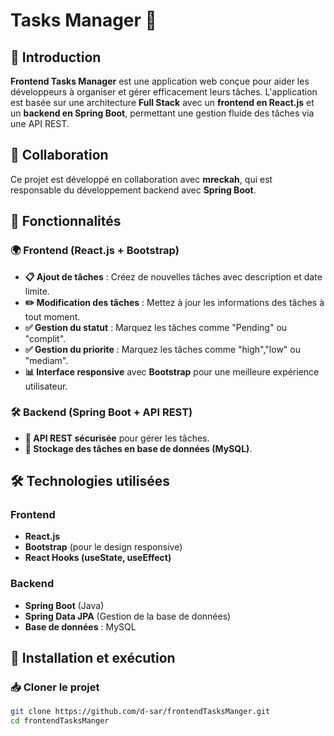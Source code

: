 # Tasks Manager 🚀

## 📌 Introduction  

**Frontend Tasks Manager** est une application web conçue pour aider les développeurs à organiser et gérer efficacement leurs tâches. L'application est basée sur une architecture **Full Stack** avec un **frontend en React.js** et un **backend en Spring Boot**, permettant une gestion fluide des tâches via une API REST.  

## 👥 Collaboration  

Ce projet est développé en collaboration avec **mreckah**, qui est responsable du développement backend avec **Spring Boot**.  

## 🎯 Fonctionnalités  

### 🌍 Frontend (React.js + Bootstrap)  
- **📋 Ajout de tâches** : Créez de nouvelles tâches avec description et date limite.  
- **✏️ Modification des tâches** : Mettez à jour les informations des tâches à tout moment.  
- **✅ Gestion du statut** : Marquez les tâches comme "Pending" ou "complit".
- **✅ Gestion du priorite** : Marquez les tâches comme "high","low" ou "mediam".  
- **📊 Interface responsive** avec **Bootstrap** pour une meilleure expérience utilisateur.  

### 🛠 Backend (Spring Boot + API REST)  
- **📡 API REST sécurisée** pour gérer les tâches.  
- **📂 Stockage des tâches en base de données (MySQL)**.  

## 🛠️ Technologies utilisées  

### Frontend  
- **React.js**   
- **Bootstrap** (pour le design responsive)  
- **React Hooks (useState, useEffect)**  

### Backend  
- **Spring Boot** (Java)  
- **Spring Data JPA** (Gestion de la base de données)  
- **Base de données** : MySQL  

## 🚀 Installation et exécution  

### 📥 Cloner le projet  

```bash
git clone https://github.com/d-sar/frontendTasksManger.git
cd frontendTasksManger 






